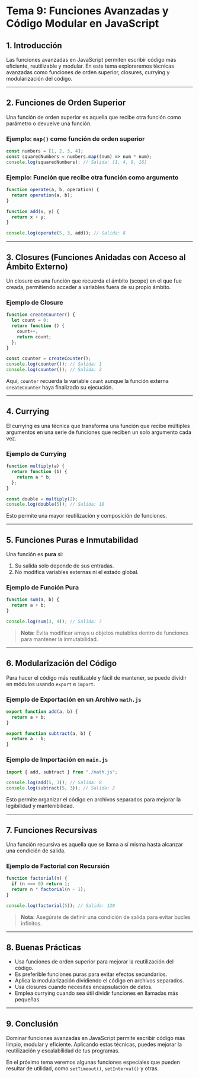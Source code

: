 # **Tema 9: Funciones Avanzadas y Código Modular en JavaScript**

## **1. Introducción**

Las funciones avanzadas en JavaScript permiten escribir código más eficiente, reutilizable y modular. En este tema exploraremos técnicas avanzadas como funciones de orden superior, closures, currying y modularización del código.

---

## **2. Funciones de Orden Superior**

Una función de orden superior es aquella que recibe otra función como parámetro o devuelve una función.

### **Ejemplo: `map()` como función de orden superior**

```js
const numbers = [1, 2, 3, 4];
const squaredNumbers = numbers.map((num) => num * num);
console.log(squaredNumbers); // Salida: [1, 4, 9, 16]
```

### **Ejemplo: Función que recibe otra función como argumento**

```js
function operate(a, b, operation) {
  return operation(a, b);
}

function add(x, y) {
  return x + y;
}

console.log(operate(5, 3, add)); // Salida: 8
```

---

## **3. Closures (Funciones Anidadas con Acceso al Ámbito Externo)**

Un closure es una función que recuerda el ámbito (scope) en el que fue creada, permitiendo acceder a variables fuera de su propio ámbito.

### **Ejemplo de Closure**

```js
function createCounter() {
  let count = 0;
  return function () {
    count++;
    return count;
  };
}

const counter = createCounter();
console.log(counter()); // Salida: 1
console.log(counter()); // Salida: 2
```

Aquí, `counter` recuerda la variable `count` aunque la función externa `createCounter` haya finalizado su ejecución.

---

## **4. Currying**

El currying es una técnica que transforma una función que recibe múltiples argumentos en una serie de funciones que reciben un solo argumento cada vez.

### **Ejemplo de Currying**

```js
function multiply(a) {
  return function (b) {
    return a * b;
  };
}

const double = multiply(2);
console.log(double(5)); // Salida: 10
```

Esto permite una mayor reutilización y composición de funciones.

---

## **5. Funciones Puras e Inmutabilidad**

Una función es **pura** si:

1. Su salida solo depende de sus entradas.
2. No modifica variables externas ni el estado global.

### **Ejemplo de Función Pura**

```js
function sum(a, b) {
  return a + b;
}

console.log(sum(3, 4)); // Salida: 7
```

> **Nota:** Evita modificar arrays u objetos mutables dentro de funciones para mantener la inmutabilidad.

---

## **6. Modularización del Código**

Para hacer el código más reutilizable y fácil de mantener, se puede dividir en módulos usando `export` e `import`.

### **Ejemplo de Exportación en un Archivo `math.js`**

```js
export function add(a, b) {
  return a + b;
}

export function subtract(a, b) {
  return a - b;
}
```

### **Ejemplo de Importación en `main.js`**

```js
import { add, subtract } from "./math.js";

console.log(add(5, 3)); // Salida: 8
console.log(subtract(5, 3)); // Salida: 2
```

Esto permite organizar el código en archivos separados para mejorar la legibilidad y mantenibilidad.

---

## **7. Funciones Recursivas**

Una función recursiva es aquella que se llama a sí misma hasta alcanzar una condición de salida.

### **Ejemplo de Factorial con Recursión**

```js
function factorial(n) {
  if (n === 0) return 1;
  return n * factorial(n - 1);
}

console.log(factorial(5)); // Salida: 120
```

> **Nota:** Asegúrate de definir una condición de salida para evitar bucles infinitos.

---

## **8. Buenas Prácticas**

- Usa funciones de orden superior para mejorar la reutilización del código.
- Es preferible funciones puras para evitar efectos secundarios.
- Aplica la modularización dividiendo el código en archivos separados.
- Usa closures cuando necesites encapsulación de datos.
- Emplea currying cuando sea útil dividir funciones en llamadas más pequeñas.

---

## **9. Conclusión**

Dominar funciones avanzadas en JavaScript permite escribir código más limpio, modular y eficiente. Aplicando estas técnicas, puedes mejorar la reutilización y escalabilidad de tus programas.

En el próximo tema veremos algunas funciones especiales que pueden resultar de utilidad, como `setTimeout()`, `setInterval()` y otras.
